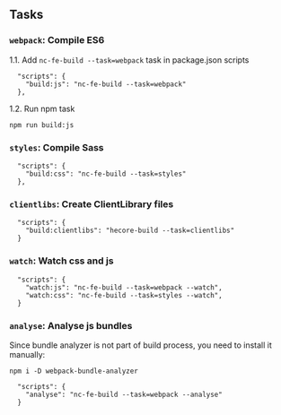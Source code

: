 ## Tasks

### `webpack`: Compile ES6

1.1. Add `nc-fe-build --task=webpack` task in package.json scripts
```
  "scripts": {
    "build:js": "nc-fe-build --task=webpack"
  },
```

1.2. Run npm task

```
npm run build:js
```

### `styles`: Compile Sass

```
  "scripts": {
    "build:css": "nc-fe-build --task=styles"
  },
```

### `clientlibs`: Create ClientLibrary files

```
  "scripts": {
    "build:clientlibs": "hecore-build --task=clientlibs"
  }
```

### `watch`: Watch css and js

```
  "scripts": {
    "watch:js": "nc-fe-build --task=webpack --watch",
    "watch:css": "nc-fe-build --task=styles --watch",
  }
```

### `analyse`: Analyse js bundles

Since bundle analyzer is not part of build process, you need to install it manually:

```
npm i -D webpack-bundle-analyzer
```

```
  "scripts": {
    "analyse": "nc-fe-build --task=webpack --analyse"
  }
```
